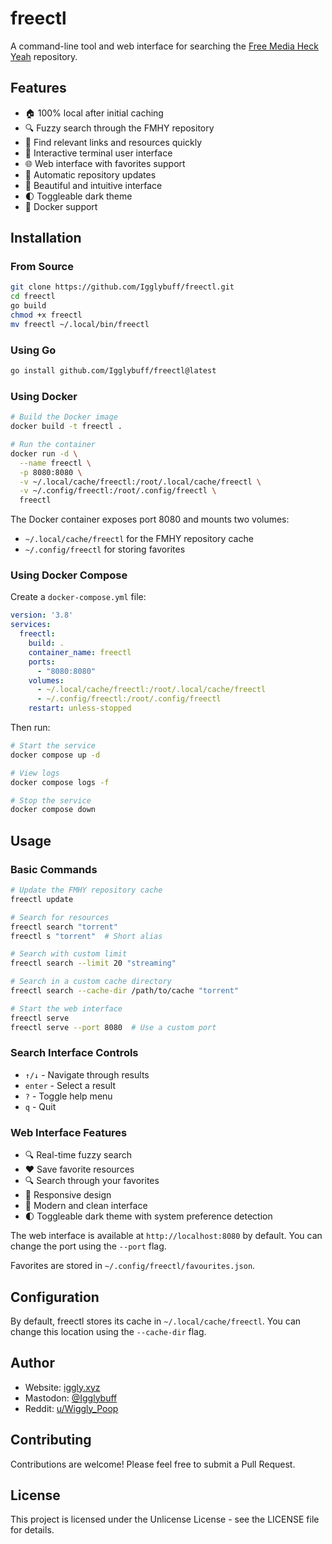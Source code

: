 # freectl

A command-line tool and web interface for searching the [Free Media Heck Yeah](https://www.reddit.com/r/FREEMEDIAHECKYEAH/wiki/index) repository.

## Features

- 🏠 100% local after initial caching
- 🔍 Fuzzy search through the FMHY repository
- 🎯 Find relevant links and resources quickly
- 📱 Interactive terminal user interface
- 🌐 Web interface with favorites support
- 🔄 Automatic repository updates
- 🎨 Beautiful and intuitive interface
- 🌓 Toggleable dark theme
- 🐳 Docker support

## Installation

### From Source

```bash
git clone https://github.com/Igglybuff/freectl.git
cd freectl
go build
chmod +x freectl
mv freectl ~/.local/bin/freectl
```

### Using Go

```bash
go install github.com/Igglybuff/freectl@latest
```

### Using Docker

```bash
# Build the Docker image
docker build -t freectl .

# Run the container
docker run -d \
  --name freectl \
  -p 8080:8080 \
  -v ~/.local/cache/freectl:/root/.local/cache/freectl \
  -v ~/.config/freectl:/root/.config/freectl \
  freectl
```

The Docker container exposes port 8080 and mounts two volumes:
- `~/.local/cache/freectl` for the FMHY repository cache
- `~/.config/freectl` for storing favorites

### Using Docker Compose

Create a `docker-compose.yml` file:

```yaml
version: '3.8'
services:
  freectl:
    build: .
    container_name: freectl
    ports:
      - "8080:8080"
    volumes:
      - ~/.local/cache/freectl:/root/.local/cache/freectl
      - ~/.config/freectl:/root/.config/freectl
    restart: unless-stopped
```

Then run:
```bash
# Start the service
docker compose up -d

# View logs
docker compose logs -f

# Stop the service
docker compose down
```

## Usage

### Basic Commands

```bash
# Update the FMHY repository cache
freectl update

# Search for resources
freectl search "torrent"
freectl s "torrent"  # Short alias

# Search with custom limit
freectl search --limit 20 "streaming"

# Search in a custom cache directory
freectl search --cache-dir /path/to/cache "torrent"

# Start the web interface
freectl serve
freectl serve --port 8080  # Use a custom port
```

### Search Interface Controls

- `↑/↓` - Navigate through results
- `enter` - Select a result
- `?` - Toggle help menu
- `q` - Quit

### Web Interface Features

- 🔍 Real-time fuzzy search
- ❤️ Save favorite resources
- 🔍 Search through your favorites
- 📱 Responsive design
- 🎨 Modern and clean interface
- 🌓 Toggleable dark theme with system preference detection

The web interface is available at `http://localhost:8080` by default. You can change the port using the `--port` flag.

Favorites are stored in `~/.config/freectl/favourites.json`.

## Configuration

By default, freectl stores its cache in `~/.local/cache/freectl`. You can change this location using the `--cache-dir` flag.

## Author

- Website: [iggly.xyz](https://iggly.xyz/)
- Mastodon: [@Igglybuff](https://mastodon.social/@Igglybuff)
- Reddit: [u/Wiggly_Poop](https://old.reddit.com/u/Wiggly_Poop)

## Contributing

Contributions are welcome! Please feel free to submit a Pull Request.

## License

This project is licensed under the Unlicense License - see the LICENSE file for details.
